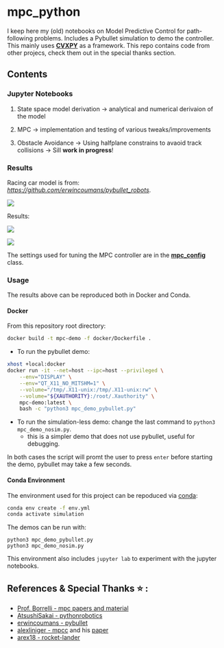 # mpc_python

I keep here my (old) notebooks on Model Predictive Control for path-following problems. Includes a Pybullet simulation to demo the controller. 
This mainly uses **[CVXPY](https://www.cvxpy.org/)** as a framework. This repo contains code from other projecs, check them out in the special thanks section.

## Contents

### Jupyter Notebooks

1. State space model derivation -> analytical and numerical derivaion of the model

2. MPC -> implementation and testing of various tweaks/improvements

3. Obstacle Avoidance -> Using halfplane constrains to avaoid track collisions -> Sill **work in progress**!

<!--nobody cares about this 
## About

The MPC is a model predictive path following controller which does follow a predefined reference by solving an optimization problem. The resulting optimization problem is shown in the following equation:

![](img/quicklatex_equation.png)

The terns of the cost function are the sum of the **reference tracking error**, **heading effort** and **actuaction rate of change**.

Where R,P,Q are the cost matrices used to tune the response.

The vehicle model is described by the bicycle kinematics model using the state space matrices A and B:

![](img/quicklatex2.png)

The state variables **(x)** of the model are:

* **x** coordinate of the robot
* **y** coordinate of the robot
* **v** velocuty of the robot
* **theta** heading of the robot

The inputs **(u)** of the model are:

* **a** linear acceleration of the robot
* **delta** steering angle of the robot
-->

### Results

Racing car model is from: *https://github.com/erwincoumans/pybullet_robots*.

![](img/f10.png)

Results:

![](img/demo_bullet.gif)

![](img/demo.gif)

The settings used for tuning the MPC controller are in the **[mpc_config](./mpc_pybullet_demo/mpcpy/mpc_config.py)** class.

### Usage

The results above can be reproduced both in Docker and Conda.

#### Docker

From this repository root directory:

```bash
docker build -t mpc-demo -f docker/Dockerfile .
```

* To run the pybullet demo:
```bash
xhost +local:docker
docker run -it --net=host --ipc=host --privileged \
    --env="DISPLAY" \
    --env="QT_X11_NO_MITSHM=1" \
    --volume="/tmp/.X11-unix:/tmp/.X11-unix:rw" \
    --volume="${XAUTHORITY}:/root/.Xauthority" \
    mpc-demo:latest \
    bash -c "python3 mpc_demo_pybullet.py"
```

* To run the simulation-less demo: change the last command to `python3 mpc_demo_nosim.py`.
  * this is a simpler demo that does not use pybullet, useful for debugging.

In both cases the script will promt the user to press `enter` before starting the demo, pybullet may take a few seconds.


#### Conda Environment

The environment used for this project can be repoduced via [conda](https://www.anaconda.com/products/distribution):
```bash
conda env create -f env.yml
conda activate simulation
```

The demos can be run with:
```
python3 mpc_demo_pybullet.py
python3 mpc_demo_nosim.py
```

This environment also includes `jupyter lab` to experiment with the jupyter notebooks.

## References & Special Thanks :star: :
* [Prof. Borrelli - mpc papers and material](https://borrelli.me.berkeley.edu/pdfpub/IV_KinematicMPC_jason.pdf)
* [AtsushiSakai - pythonrobotics](https://github.com/AtsushiSakai/PythonRobotics/)
* [erwincoumans - pybullet](https://pybullet.org/wordpress/)
* [alexliniger - mpcc](https://github.com/alexliniger/MPCC) and his [paper](https://onlinelibrary.wiley.com/doi/abs/10.1002/oca.2123)
* [arex18 - rocket-lander](https://github.com/arex18/rocket-lander)
